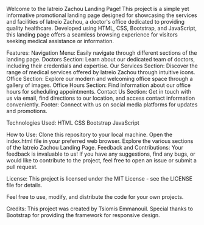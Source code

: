 Welcome to the Iatreio Zachou Landing Page! This project is a simple yet informative promotional landing page designed for showcasing the services and facilities of Iatreio Zachou, a doctor's office dedicated to providing quality healthcare. Developed using HTML, CSS, Bootstrap, and JavaScript, this landing page offers a seamless browsing experience for visitors seeking medical assistance or information.

Features:
Navigation Menu: Easily navigate through different sections of the landing page.
Doctors Section: Learn about our dedicated team of doctors, including their credentials and expertise.
Our Services Section: Discover the range of medical services offered by Iatreio Zachou through intuitive icons.
Office Section: Explore our modern and welcoming office space through a gallery of images.
Office Hours Section: Find information about our office hours for scheduling appointments.
Contact Us Section: Get in touch with us via email, find directions to our location, and access contact information conveniently.
Footer: Connect with us on social media platforms for updates and promotions.

Technologies Used:
HTML
CSS
Bootstrap
JavaScript

How to Use:
Clone this repository to your local machine.
Open the index.html file in your preferred web browser.
Explore the various sections of the Iatreio Zachou Landing Page.
Feedback and Contributions:
Your feedback is invaluable to us! If you have any suggestions, find any bugs, or would like to contribute to the project, feel free to open an issue or submit a pull request.

License:
This project is licensed under the MIT License - see the LICENSE file for details.

Feel free to use, modify, and distribute the code for your own projects.

Credits:
This project was created by Tsiomis Emmanouil. Special thanks to Bootstrap for providing the framework for responsive design.

